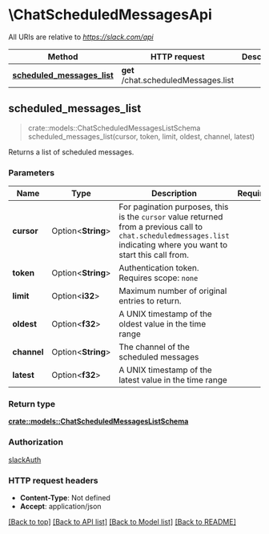 # \ChatScheduledMessagesApi

All URIs are relative to *https://slack.com/api*

Method | HTTP request | Description
------------- | ------------- | -------------
[**scheduled_messages_list**](ChatScheduledMessagesApi.md#scheduled_messages_list) | **get** /chat.scheduledMessages.list | 



## scheduled_messages_list

> crate::models::ChatScheduledMessagesListSchema scheduled_messages_list(cursor, token, limit, oldest, channel, latest)


Returns a list of scheduled messages.

### Parameters


Name | Type | Description  | Required | Notes
------------- | ------------- | ------------- | ------------- | -------------
**cursor** | Option<**String**> | For pagination purposes, this is the `cursor` value returned from a previous call to `chat.scheduledmessages.list` indicating where you want to start this call from. |  |
**token** | Option<**String**> | Authentication token. Requires scope: `none` |  |
**limit** | Option<**i32**> | Maximum number of original entries to return. |  |
**oldest** | Option<**f32**> | A UNIX timestamp of the oldest value in the time range |  |
**channel** | Option<**String**> | The channel of the scheduled messages |  |
**latest** | Option<**f32**> | A UNIX timestamp of the latest value in the time range |  |

### Return type

[**crate::models::ChatScheduledMessagesListSchema**](chat_scheduledMessages_list_schema.md)

### Authorization

[slackAuth](../README.md#slackAuth)

### HTTP request headers

- **Content-Type**: Not defined
- **Accept**: application/json

[[Back to top]](#) [[Back to API list]](../README.md#documentation-for-api-endpoints) [[Back to Model list]](../README.md#documentation-for-models) [[Back to README]](../README.md)

